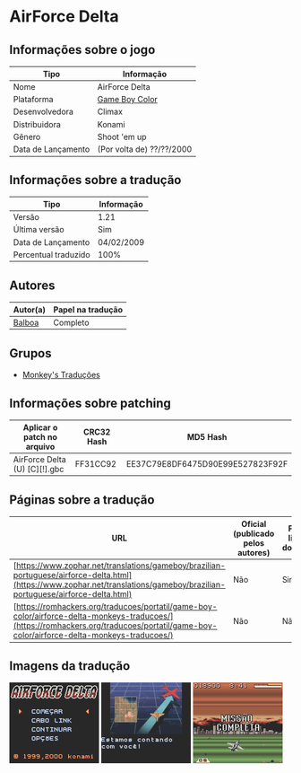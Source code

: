 # AirForce Delta

## Informações sobre o jogo

| Tipo | Informação |
| ----------- | ----------- |
| Nome | AirForce Delta |
| Plataforma | [Game Boy Color](../) |
| Desenvolvedora | Climax |
| Distribuidora | Konami |
| Gênero | Shoot 'em up |
| Data de Lançamento | (Por volta de) ??/??/2000 |

## Informações sobre a tradução

| Tipo | Informação |
| ----------- | ----------- |
| Versão | 1\.21 |
| Última versão | Sim |
| Data de Lançamento | 04/02/2009 |
| Percentual traduzido | 100% |

## Autores

| Autor(a) | Papel na tradução |
| ----------- | ----------- |
| [Balboa](../../../autores/balboa/) | Completo |

## Grupos

* [Monkey's Traduções](../../../grupos/monkeys-traducoes/)

## Informações sobre patching

| Aplicar o patch no arquivo | CRC32 Hash | MD5 Hash |
| ----------- | ----------- | ----------- |
| AirForce Delta \(U\) \[C\]\[\!\]\.gbc | FF31CC92 | EE37C79E8DF6475D90E99E527823F92F |

## Páginas sobre a tradução

| URL | Oficial (publicado pelos autores) | Possuí link de download |
| ----------- | ----------- | ----------- |
| [https://www.zophar.net/translations/gameboy/brazilian-portuguese/airforce-delta.html](https://www.zophar.net/translations/gameboy/brazilian-portuguese/airforce-delta.html) | Não | Sim |
| [https://romhackers.org/traducoes/portatil/game-boy-color/airforce-delta-monkeys-traducoes/](https://romhackers.org/traducoes/portatil/game-boy-color/airforce-delta-monkeys-traducoes/) | Não | Não |

## Imagens da tradução

![Imagem de exemplo da tradução 1](1.png)
![Imagem de exemplo da tradução 2](2.png)
![Imagem de exemplo da tradução 3](3.png)
